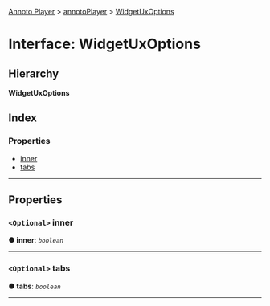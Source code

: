 [Annoto Player](../README.md) > [annotoPlayer](../modules/annotoplayer.md) > [WidgetUxOptions](../interfaces/annotoplayer.widgetuxoptions.md)

# Interface: WidgetUxOptions

## Hierarchy

**WidgetUxOptions**

## Index

### Properties

* [inner](annotoplayer.widgetuxoptions.md#inner)
* [tabs](annotoplayer.widgetuxoptions.md#tabs)

---

## Properties

<a id="inner"></a>

### `<Optional>` inner

**● inner**: *`boolean`*

___
<a id="tabs"></a>

### `<Optional>` tabs

**● tabs**: *`boolean`*

___

